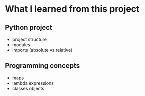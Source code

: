 # What I learned from this project

## Python project 
- project structure
- modules
- imports (absolute vs relative)

## Programming concepts
- maps
- lambda expressions
- classes objects
